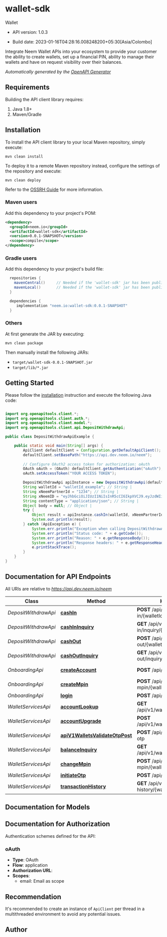 # wallet-sdk

Wallet

- API version: 1.0.3

- Build date: 2023-01-16T04:28:16.008248200+05:30[Asia/Colombo]

Integrate Neem Wallet APIs into your ecosystem to provide your customer the ability to create wallets, set up a financial PIN, ability to manage their wallets and have on request visibility over their balances.


*Automatically generated by the [OpenAPI Generator](https://openapi-generator.tech)*

## Requirements

Building the API client library requires:

1. Java 1.8+
2. Maven/Gradle

## Installation

To install the API client library to your local Maven repository, simply execute:

```shell
mvn clean install
```

To deploy it to a remote Maven repository instead, configure the settings of the repository and execute:

```shell
mvn clean deploy
```

Refer to the [OSSRH Guide](http://central.sonatype.org/pages/ossrh-guide.html) for more information.

### Maven users

Add this dependency to your project's POM:

```xml
<dependency>
  <groupId>neem.io</groupId>
  <artifactId>wallet-sdk</artifactId>
  <version>0.0.1-SNAPSHOT</version>
  <scope>compile</scope>
</dependency>
```

### Gradle users

Add this dependency to your project's build file:

```groovy
  repositories {
    mavenCentral()     // Needed if the 'wallet-sdk' jar has been published to maven central.
    mavenLocal()       // Needed if the 'wallet-sdk' jar has been published to the local maven repo.
  }

  dependencies {
     implementation "neem.io:wallet-sdk:0.0.1-SNAPSHOT"
  }
```

### Others

At first generate the JAR by executing:

```shell
mvn clean package
```

Then manually install the following JARs:

- `target/wallet-sdk-0.0.1-SNAPSHOT.jar`
- `target/lib/*.jar`

## Getting Started

Please follow the [installation](#installation) instruction and execute the following Java code:

```java

import org.openapitools.client.*;
import org.openapitools.client.auth.*;
import org.openapitools.client.model.*;
import org.openapitools.client.api.DepositWithdrawApi;

public class DepositWithdrawApiExample {

    public static void main(String[] args) {
        ApiClient defaultClient = Configuration.getDefaultApiClient();
        defaultClient.setBasePath("https://api.dev.neem.io/neem");
        
        // Configure OAuth2 access token for authorization: oAuth
        OAuth oAuth = (OAuth) defaultClient.getAuthentication("oAuth");
        oAuth.setAccessToken("YOUR ACCESS TOKEN");

        DepositWithdrawApi apiInstance = new DepositWithdrawApi(defaultClient);
        String walletId = "walletId_example"; // String | 
        String xNeemPartnerId = "1234"; // String | 
        String xNeemID = "eyJhbGciOiJIUzI1NiIsInR5cCI6IkpXVCJ9.eyJzdWIiOiIxMjM0NTY3ODkwIiwibmFtZSI6IkpvaG4gRG9lIiwiaWF0IjoxNTE2MjM5MDIyfQ.SflKxwRJSMeKKF2QT4fwpMeJf36POk6yJV_adQssw5c"; // String | 
        String contentType = "application/json"; // String | 
        Object body = null; // Object | 
        try {
            Object result = apiInstance.cashIn(walletId, xNeemPartnerId, xNeemID, contentType, body);
            System.out.println(result);
        } catch (ApiException e) {
            System.err.println("Exception when calling DepositWithdrawApi#cashIn");
            System.err.println("Status code: " + e.getCode());
            System.err.println("Reason: " + e.getResponseBody());
            System.err.println("Response headers: " + e.getResponseHeaders());
            e.printStackTrace();
        }
    }
}

```

## Documentation for API Endpoints

All URIs are relative to *https://api.dev.neem.io/neem*

Class | Method | HTTP request | Description
------------ | ------------- | ------------- | -------------
*DepositWithdrawApi* | [**cashIn**](docs/DepositWithdrawApi.md#cashIn) | **POST** /api/v1/wallets/cash-in/{walletId} | Cash In
*DepositWithdrawApi* | [**cashInInquiry**](docs/DepositWithdrawApi.md#cashInInquiry) | **GET** /api/v1/wallets/cash-in/inquiry/{walletId} | Cash In Inquiry
*DepositWithdrawApi* | [**cashOut**](docs/DepositWithdrawApi.md#cashOut) | **POST** /api/v1/wallets/cash-out/{walletId} | Cash Out
*DepositWithdrawApi* | [**cashOutInquiry**](docs/DepositWithdrawApi.md#cashOutInquiry) | **GET** /api/v1/wallets/cash-out/inquiry/{walletId} | Cash Out Inquiry
*OnboardingApi* | [**createAccount**](docs/OnboardingApi.md#createAccount) | **POST** /api/v1/wallets/account | Create Account
*OnboardingApi* | [**createMpin**](docs/OnboardingApi.md#createMpin) | **POST** /api/v1/wallets/create-mpin/{walletId} | Create Mpin
*OnboardingApi* | [**login**](docs/OnboardingApi.md#login) | **POST** /api/v1/wallets/login | Login
*WalletServicesApi* | [**accountLookup**](docs/WalletServicesApi.md#accountLookup) | **GET** /api/v1/wallets/account/{walletId} | Account Lookup
*WalletServicesApi* | [**accountUpgrade**](docs/WalletServicesApi.md#accountUpgrade) | **POST** /api/v1/wallets/upgrade/{walletId} | Account Upgrade
*WalletServicesApi* | [**apiV1WalletsValidateOtpPost**](docs/WalletServicesApi.md#apiV1WalletsValidateOtpPost) | **POST** /api/v1/wallets/validate-otp | Validate OTP
*WalletServicesApi* | [**balanceInquiry**](docs/WalletServicesApi.md#balanceInquiry) | **GET** /api/v1/wallets/balance/{walletId} | Balance Inquiry
*WalletServicesApi* | [**changeMpin**](docs/WalletServicesApi.md#changeMpin) | **POST** /api/v1/wallets/change-mpin/{walletId} | Change MPIN
*WalletServicesApi* | [**initiateOtp**](docs/WalletServicesApi.md#initiateOtp) | **POST** /api/v1/wallets/initiate-otp | Initiate OTP
*WalletServicesApi* | [**transactionHistory**](docs/WalletServicesApi.md#transactionHistory) | **GET** /api/v1/wallets/transaction-history/{walletId} | Transaction History


## Documentation for Models



## Documentation for Authorization

Authentication schemes defined for the API:
### oAuth


- **Type**: OAuth
- **Flow**: application
- **Authorization URL**: 
- **Scopes**: 
  - email: Email as scope


## Recommendation

It's recommended to create an instance of `ApiClient` per thread in a multithreaded environment to avoid any potential issues.

## Author



